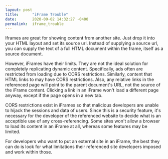 ```yaml
---
layout: post
title:      "iFrame Trouble"
date:       2020-09-02 14:32:27 -0400
permalink:  iframe_trouble
---
```



Iframes are great for showing content from another site. Just drop it into your HTML layout and set its source url. Instead of supplying a source url, you can supply the text of a full HTML document within the frame, itself as a source document.

However, iFrames have their limits. They are not the ideal solution for completely replicating dynamic content. Specifically, ads often are restricted from loading due to CORS restrictions. Similarly, content that HTML links to may have CORS restrictions. Also, any relative links in the referenced page will point to the parent document's URL, not the source of the iFrame content. Clicking a link in an iFrame won't load a different page anyway, except if the page opens in a new tab.

CORS restrictions exist in iFrames so that malicious developers are unable to hijack the sessions and data of users. Since this is a security feature, it's necessary for the developer of the referenced website to decide what is an acceptible use of any cross-referencing. Some sites won't allow a browser to load its content in an iFrame at all, whereas some features may be limited.

For developers who want to put an external site in an iFrame, the best they can do is look for what limitations their referenced site developers imposed and work within those.
